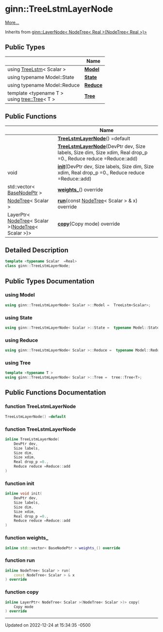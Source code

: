 # ginn::TreeLstmLayerNode


 [More...](#detailed-description)

Inherits from [ginn::LayerNode< NodeTree< Real >(NodeTree< Real >)>](api/Classes/classginn_1_1_layer_node.md)

## Public Types

<span class="api-table">

|                | Name           |
| -------------- | -------------- |
| using [TreeLstm](api/Classes/classginn_1_1_tree_lstm.md)< Scalar > | **[Model](api/Classes/classginn_1_1_tree_lstm_layer_node.md#using-model)**  |
| using typename Model::State | **[State](api/Classes/classginn_1_1_tree_lstm_layer_node.md#using-state)**  |
| using typename Model::Reduce | **[Reduce](api/Classes/classginn_1_1_tree_lstm_layer_node.md#using-reduce)**  |
| template <typename T \> <br>using [tree::Tree](api/Classes/classginn_1_1tree_1_1_tree.md)< T > | **[Tree](api/Classes/classginn_1_1_tree_lstm_layer_node.md#using-tree)**  |


</span>

## Public Functions

<span class="api-table">

|                | Name           |
| -------------- | -------------- |
| | **[TreeLstmLayerNode](api/Classes/classginn_1_1_tree_lstm_layer_node.md#function-treelstmlayernode)**() =default |
| | **[TreeLstmLayerNode](api/Classes/classginn_1_1_tree_lstm_layer_node.md#function-treelstmlayernode)**(DevPtr dev, Size labels, Size dim, Size xdim, Real drop_p =0., Reduce reduce =Reduce::add) |
| void | **[init](api/Classes/classginn_1_1_tree_lstm_layer_node.md#function-init)**(DevPtr dev, Size labels, Size dim, Size xdim, Real drop_p =0., Reduce reduce =Reduce::add) |
| std::vector< [BaseNodePtr](api/Classes/classginn_1_1_ptr.md) > | **[weights_](api/Classes/classginn_1_1_tree_lstm_layer_node.md#function-weights_)**() override |
| [NodeTree](api/Classes/classginn_1_1tree_1_1_tree.md)< Scalar > | **[run](api/Classes/classginn_1_1_tree_lstm_layer_node.md#function-run)**(const [NodeTree](api/Classes/classginn_1_1tree_1_1_tree.md)< Scalar > & x) override |
| LayerPtr< [NodeTree](api/Classes/classginn_1_1tree_1_1_tree.md)< Scalar >([NodeTree](api/Classes/classginn_1_1tree_1_1_tree.md)< Scalar >)> | **[copy](api/Classes/classginn_1_1_tree_lstm_layer_node.md#function-copy)**(Copy mode) override |


</span>

## Detailed Description

```cpp
template <typename Scalar  =Real>
class ginn::TreeLstmLayerNode;
```

## Public Types Documentation

### using Model

```cpp
using ginn::TreeLstmLayerNode< Scalar >::Model =  TreeLstm<Scalar>;
```


### using State

```cpp
using ginn::TreeLstmLayerNode< Scalar >::State =  typename Model::State;
```


### using Reduce

```cpp
using ginn::TreeLstmLayerNode< Scalar >::Reduce =  typename Model::Reduce;
```


### using Tree

```cpp
template <typename T >
using ginn::TreeLstmLayerNode< Scalar >::Tree =  tree::Tree<T>;
```


## Public Functions Documentation

### function TreeLstmLayerNode

```cpp
TreeLstmLayerNode() =default
```


### function TreeLstmLayerNode

```cpp
inline TreeLstmLayerNode(
    DevPtr dev,
    Size labels,
    Size dim,
    Size xdim,
    Real drop_p =0.,
    Reduce reduce =Reduce::add
)
```


### function init

```cpp
inline void init(
    DevPtr dev,
    Size labels,
    Size dim,
    Size xdim,
    Real drop_p =0.,
    Reduce reduce =Reduce::add
)
```


### function weights_

```cpp
inline std::vector< BaseNodePtr > weights_() override
```


### function run

```cpp
inline NodeTree< Scalar > run(
    const NodeTree< Scalar > & x
) override
```


### function copy

```cpp
inline LayerPtr< NodeTree< Scalar >(NodeTree< Scalar >)> copy(
    Copy mode
) override
```


-------------------------------

Updated on 2022-12-24 at 15:34:35 -0500